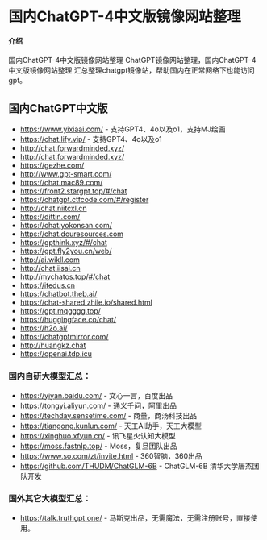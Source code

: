 # 国内ChatGPT-4中文版镜像网站整理

#### 介绍
国内ChatGPT-4中文版镜像网站整理
ChatGPT镜像网站整理，国内ChatGPT-4中文版镜像网站整理
汇总整理chatgpt镜像站，帮助国内在正常网络下也能访问gpt。

## 国内ChatGPT中文版
- https://www.yixiaai.com/ - 支持GPT4、4o以及o1，支持MJ绘画
- https://chat.lify.vip/ - 支持GPT4、4o以及o1
- http://chat.forwardminded.xyz/ 
- http://chat.forwardminded.xyz/
- https://gezhe.com/ 
- http://www.gpt-smart.com/
- https://chat.mac89.com/
- https://front2.stargpt.top/#/chat
- https://chatgpt.ctfcode.com/#/register
- http://chat.niitcxl.cn
- https://dittin.com/ 
- https://chat.yokonsan.com/ 
- https://chat.douresources.com
- https://gpthink.xyz/#/chat 
- https://gpt.fly2you.cn/web/ 
- http://ai.wikll.com 
- http://chat.iisai.cn 
- http://mychatos.top/#/chat
- https://itedus.cn
- https://chatbot.theb.ai/ 
- https://chat-shared.zhile.io/shared.html 
- https://gpt.mqgggg.top/ 
- https://huggingface.co/chat/
- https://h2o.ai/ 
- https://chatgptmirror.com/ 
- http://huangkz.chat
- https://openai.tdp.icu 

### 国内自研大模型汇总：
- https://yiyan.baidu.com/ - 文心一言，百度出品
- https://tongyi.aliyun.com/ - 通义千问，阿里出品
- https://techday.sensetime.com/ - 商量，商汤科技出品
- https://tiangong.kunlun.com/ - 天工AI助手，天工大模型
- https://xinghuo.xfyun.cn/ - 讯飞星火认知大模型
- https://moss.fastnlp.top/ - Moss，复旦团队出品
- https://www.so.com/zt/invite.html - 360智脑，360出品
- https://github.com/THUDM/ChatGLM-6B - ChatGLM-6B 清华大学唐杰团队开发


### 国外其它大模型汇总：
- https://talk.truthgpt.one/ - 马斯克出品，无需魔法，无需注册账号，直接使用。

